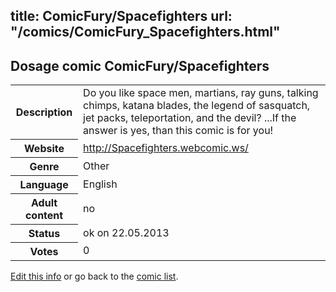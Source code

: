 title: ComicFury/Spacefighters
url: "/comics/ComicFury_Spacefighters.html"
---
Dosage comic ComicFury/Spacefighters
-----------------------------------------

<p id="msg"></p>
<script type="text/javascript">
if (window.location.search === '?edit_info_mail=sent_ok') {
  var elem = document.getElementById("msg");
  elem.innerHTML = 'Edited information sucessfully sent for review, which is usually done daily. Thanks!';
  elem.className = 'ok';
}
</script>
<table class="comicinfo">
<tr>
<th>Description</th><td>Do you like space men, martians, ray guns, talking chimps, katana blades, the legend of sasquatch, jet packs, teleportation, and the devil? ...If the answer is yes, than this comic is for you!</td>
</tr>
<tr>
<th>Website</th><td><a href="http://Spacefighters.webcomic.ws/">http://Spacefighters.webcomic.ws/</a></td>
</tr>
<tr>
<th>Genre</th><td>Other</td>
</tr>
<tr>
<th>Language</th><td>English</td>
</tr>
<tr>
<th>Adult content</th><td>no</td>
</tr>
<tr>
<th>Status</th><td>ok on 22.05.2013</td>
</tr>
<tr>
<th>Votes</th><td>0</td>
</tr>
</table>

[Edit this info](ComicFury_Spacefighters_edit.html) or go back to the [comic list](../comic-index.html).
